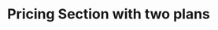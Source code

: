 ---
title: Pricing Section with two plans
category: Marketing
paid: true
isActive: true
ltr: {"vue":{"vueCss":[],"vueTail":[]},"react":{"jsxCss":[],"jsxTail":[{"code":"export default () => {\n\n    const plans = [\n        {\n            name: \"Enterprise\",\n            desc: \"Lorem ipsum dolor sit amet, consectetur adipiscing elit.\",\n            price: 32,\n            isMostPop: true,\n            features: [\n                \"Curabitur faucibus\",\n                \"massa ut pretium maximus\",\n                \"Sed posuere nisi\",\n                \"Pellentesque eu nibh et neque\",\n                \"Suspendisse a leo\",\n                \"Praesent quis venenatis ipsum\",\n                \"Duis non diam vel tortor\",\n            ],\n        },\n        {\n            name: \"Startup\",\n            desc: \"Lorem ipsum dolor sit amet, consectetur adipiscing elit.\",\n            price: 12,\n            isMostPop: false,\n            features: [\n                \"Curabitur faucibus\",\n                \"massa ut pretium maximus\",\n                \"Sed posuere nisi\",\n                \"Pellentesque eu nibh et neque\",\n                \"Suspendisse a leo\",\n                \"Praesent quis venenatis ipsum\",\n                \"Duis non diam vel tortor\",\n            ],\n        },\n    ];\n\n    return (\n        <section className='relative py-14'>\n            <div className=\"absolute top-0 w-full h-[521px]\" style={{ background: \"linear-gradient(152.92deg, rgba(192, 132, 252, 0.2) 4.54%, rgba(232, 121, 249, 0.17) 34.2%, rgba(192, 132, 252, 0.1) 77.55%)\" }}></div>\n            <div className=\"max-w-screen-xl mx-auto text-gray-600 sm:px-4 md:px-8\">\n                <div className='relative max-w-xl mx-auto space-y-3 px-4 sm:text-center sm:px-0'>\n                    <h3 className=\"text-indigo-600 font-semibold\">\n                        Pricing\n                    </h3>\n                    <p className='text-gray-800 text-3xl font-semibold sm:text-4xl'>\n                        Pay as you grow\n                    </p>\n                    <div className='max-w-xl'>\n                        <p>\n                            Lorem ipsum dolor sit amet, consectetur adipiscing elit. Nullam efficitur consequat nunc.\n                        </p>\n                    </div>\n                </div>\n                <div className='mt-16 justify-center sm:flex'>\n                    {\n                        plans.map((item, idx) => (\n                            <div key={idx} className={`relative flex-1 flex items-stretch flex-col mt-6 sm:mt-0 sm:rounded-xl sm:max-w-md ${item.isMostPop ? \"bg-white shadow-lg sm:border\" : \"\"}`}>\n                                <div className=\"p-4 py-8 space-y-4 border-b md:p-8\">\n                                    <span className='text-indigo-600 font-medium'>\n                                        {item.name}\n                                    </span>\n                                    <div className='text-gray-800 text-3xl font-semibold'>\n                                        ${item.price} <span className=\"text-xl text-gray-600 font-normal\">/mo</span>\n                                    </div>\n                                    <p>\n                                        {item.desc}\n                                    </p>\n                                    <button className='px-3 py-3 rounded-lg w-full font-semibold text-sm duration-150 text-white bg-indigo-600 hover:bg-indigo-500 active:bg-indigo-700'>\n                                        Get Started\n                                    </button>\n                                </div>\n                                <ul className='p-4 py-8 space-y-3 md:p-8'>\n                                    <li className=\"pb-2 text-gray-800 font-medium\">\n                                        <p>Features</p>\n                                    </li>\n                                    {\n                                        item.features.map((featureItem, idx) => (\n                                            <li key={idx} className='flex items-center gap-5'>\n                                                <svg\n                                                    xmlns='http://www.w3.org/2000/svg'\n                                                    className='h-5 w-5 text-indigo-600'\n                                                    viewBox='0 0 20 20'\n                                                    fill='currentColor'>\n                                                    <path\n                                                        fill-rule='evenodd'\n                                                        d='M16.707 5.293a1 1 0 010 1.414l-8 8a1 1 0 01-1.414 0l-4-4a1 1 0 011.414-1.414L8 12.586l7.293-7.293a1 1 0 011.414 0z'\n                                                        clip-rule='evenodd'></path>\n                                                </svg>\n                                                {featureItem}\n                                            </li>\n                                        ))\n                                    }\n                                </ul>\n                            </div>\n                        ))\n                    }\n                </div>\n            </div>\n        </section>\n    );\n};\n","label":"App.jsx"}]},"preview":"function App() {\n  const plans = [{\n    name: \"Enterprise\",\n    desc: \"Lorem ipsum dolor sit amet, consectetur adipiscing elit.\",\n    price: 32,\n    isMostPop: true,\n    features: [\"Curabitur faucibus\", \"massa ut pretium maximus\", \"Sed posuere nisi\", \"Pellentesque eu nibh et neque\", \"Suspendisse a leo\", \"Praesent quis venenatis ipsum\", \"Duis non diam vel tortor\"]\n  }, {\n    name: \"Startup\",\n    desc: \"Lorem ipsum dolor sit amet, consectetur adipiscing elit.\",\n    price: 12,\n    isMostPop: false,\n    features: [\"Curabitur faucibus\", \"massa ut pretium maximus\", \"Sed posuere nisi\", \"Pellentesque eu nibh et neque\", \"Suspendisse a leo\", \"Praesent quis venenatis ipsum\", \"Duis non diam vel tortor\"]\n  }];\n  return /*#__PURE__*/React.createElement(\"section\", {\n    className: \"relative py-14\"\n  }, /*#__PURE__*/React.createElement(\"div\", {\n    className: \"absolute top-0 w-full h-[521px]\",\n    style: {\n      background: \"linear-gradient(152.92deg, rgba(192, 132, 252, 0.2) 4.54%, rgba(232, 121, 249, 0.17) 34.2%, rgba(192, 132, 252, 0.1) 77.55%)\"\n    }\n  }), /*#__PURE__*/React.createElement(\"div\", {\n    className: \"max-w-screen-xl mx-auto text-gray-600 sm:px-4 md:px-8\"\n  }, /*#__PURE__*/React.createElement(\"div\", {\n    className: \"relative max-w-xl mx-auto space-y-3 px-4 sm:text-center sm:px-0\"\n  }, /*#__PURE__*/React.createElement(\"h3\", {\n    className: \"text-indigo-600 font-semibold\"\n  }, \"Pricing\"), /*#__PURE__*/React.createElement(\"p\", {\n    className: \"text-gray-800 text-3xl font-semibold sm:text-4xl\"\n  }, \"Pay as you grow\"), /*#__PURE__*/React.createElement(\"div\", {\n    className: \"max-w-xl\"\n  }, /*#__PURE__*/React.createElement(\"p\", null, \"Lorem ipsum dolor sit amet, consectetur adipiscing elit. Nullam efficitur consequat nunc.\"))), /*#__PURE__*/React.createElement(\"div\", {\n    className: \"mt-16 justify-center sm:flex\"\n  }, plans.map((item, idx) => /*#__PURE__*/React.createElement(\"div\", {\n    key: idx,\n    className: `relative flex-1 flex items-stretch flex-col mt-6 sm:mt-0 sm:rounded-xl sm:max-w-md ${item.isMostPop ? \"bg-white shadow-lg sm:border\" : \"\"}`\n  }, /*#__PURE__*/React.createElement(\"div\", {\n    className: \"p-4 py-8 space-y-4 border-b md:p-8\"\n  }, /*#__PURE__*/React.createElement(\"span\", {\n    className: \"text-indigo-600 font-medium\"\n  }, item.name), /*#__PURE__*/React.createElement(\"div\", {\n    className: \"text-gray-800 text-3xl font-semibold\"\n  }, \"$\", item.price, \" \", /*#__PURE__*/React.createElement(\"span\", {\n    className: \"text-xl text-gray-600 font-normal\"\n  }, \"/mo\")), /*#__PURE__*/React.createElement(\"p\", null, item.desc), /*#__PURE__*/React.createElement(\"button\", {\n    className: \"px-3 py-3 rounded-lg w-full font-semibold text-sm duration-150 text-white bg-indigo-600 hover:bg-indigo-500 active:bg-indigo-700\"\n  }, \"Get Started\")), /*#__PURE__*/React.createElement(\"ul\", {\n    className: \"p-4 py-8 space-y-3 md:p-8\"\n  }, /*#__PURE__*/React.createElement(\"li\", {\n    className: \"pb-2 text-gray-800 font-medium\"\n  }, /*#__PURE__*/React.createElement(\"p\", null, \"Features\")), item.features.map((featureItem, idx) => /*#__PURE__*/React.createElement(\"li\", {\n    key: idx,\n    className: \"flex items-center gap-5\"\n  }, /*#__PURE__*/React.createElement(\"svg\", {\n    xmlns: \"http://www.w3.org/2000/svg\",\n    className: \"h-5 w-5 text-indigo-600\",\n    viewBox: \"0 0 20 20\",\n    fill: \"currentColor\"\n  }, /*#__PURE__*/React.createElement(\"path\", {\n    \"fill-rule\": \"evenodd\",\n    d: \"M16.707 5.293a1 1 0 010 1.414l-8 8a1 1 0 01-1.414 0l-4-4a1 1 0 011.414-1.414L8 12.586l7.293-7.293a1 1 0 011.414 0z\",\n    \"clip-rule\": \"evenodd\"\n  })), featureItem))))))));\n}\n\n;"}
rtl: {"preview":"function App() {\n  const plans = [{\n    name: \"شركة ناشئة\",\n    desc: \"العميل مهم جدا، العميل سيتبعه.\",\n    price: 12,\n    isMostPop: false,\n    features: [\"هناك حقيقة مثبتة\", \"هو ببساطة نص شكلي\", \"لوريم إيبسوم ليس نصاَ عشوائياً\", \"عاد لينتشر مرة أخرى\", \"لكن الغالبية تم تعديلها\", \"عام في القدم\", \" ليس هناك أي كلمات أو عبارات\"]\n  }, {\n    name: \"مَشرُوع\",\n    desc: \"العميل مهم جدا، العميل سيتبعه.\",\n    price: 32,\n    isMostPop: true,\n    features: [\"هناك حقيقة مثبتة\", \"هو ببساطة نص شكلي\", \"لوريم إيبسوم ليس نصاَ عشوائياً\", \"عاد لينتشر مرة أخرى\", \"لكن الغالبية تم تعديلها\", \"عام في القدم\", \" ليس هناك أي كلمات أو عبارات\"]\n  }];\n  return /*#__PURE__*/React.createElement(\"section\", {\n    className: \"relative py-14\"\n  }, /*#__PURE__*/React.createElement(\"div\", {\n    className: \"absolute top-0 w-full h-[473px]\",\n    style: {\n      background: \"linear-gradient(152.92deg, rgba(192, 132, 252, 0.2) 4.54%, rgba(232, 121, 249, 0.17) 34.2%, rgba(192, 132, 252, 0.1) 77.55%)\"\n    }\n  }), /*#__PURE__*/React.createElement(\"div\", {\n    className: \"max-w-screen-xl mx-auto text-gray-600 sm:px-4 md:px-8\"\n  }, /*#__PURE__*/React.createElement(\"div\", {\n    className: \"relative max-w-xl mx-auto space-y-3 px-4 sm:text-center sm:px-0\"\n  }, /*#__PURE__*/React.createElement(\"h3\", {\n    className: \"text-indigo-600 font-semibold\"\n  }, \"\\u0627\\u0644\\u062A\\u0633\\u0639\\u064A\\u0631\"), /*#__PURE__*/React.createElement(\"p\", {\n    className: \"text-gray-800 text-3xl font-semibold sm:text-4xl\"\n  }, \"\\u0627\\u062F\\u0641\\u0639 \\u0643\\u0645\\u0627 \\u062A\\u0646\\u0645\\u0648\"), /*#__PURE__*/React.createElement(\"div\", {\n    className: \"max-w-xl\"\n  }, /*#__PURE__*/React.createElement(\"p\", null, \"\\u0627\\u0644\\u0639\\u0645\\u064A\\u0644 \\u0645\\u0647\\u0645 \\u062C\\u062F\\u0627\\u060C \\u0627\\u0644\\u0639\\u0645\\u064A\\u0644 \\u0633\\u064A\\u062A\\u0628\\u0639\\u0647. \\u0644\\u0627 \\u062A\\u0648\\u062C\\u062F \\u0646\\u062A\\u064A\\u062C\\u0629 \\u0627\\u0644\\u0622\\u0646.\"))), /*#__PURE__*/React.createElement(\"div\", {\n    className: \"mt-16 justify-center sm:flex\"\n  }, plans.map((item, idx) => /*#__PURE__*/React.createElement(\"div\", {\n    key: idx,\n    className: `relative flex-1 flex items-stretch flex-col mt-6 sm:mt-0 sm:rounded-xl sm:max-w-md ${item.isMostPop ? \"bg-white shadow-lg sm:border\" : \"\"}`\n  }, /*#__PURE__*/React.createElement(\"div\", {\n    className: \"p-4 py-8 space-y-4 border-b md:p-8\"\n  }, /*#__PURE__*/React.createElement(\"span\", {\n    className: \"text-indigo-600 font-medium\"\n  }, item.name), /*#__PURE__*/React.createElement(\"div\", {\n    className: \"text-gray-800 text-3xl font-semibold\"\n  }, \"$\", item.price, \" \", /*#__PURE__*/React.createElement(\"span\", {\n    className: \"text-xl text-gray-600 font-normal\"\n  }, \"/\\u0634\\u0647\\u0631\")), /*#__PURE__*/React.createElement(\"p\", null, item.desc), /*#__PURE__*/React.createElement(\"button\", {\n    className: \"px-3 py-3 rounded-lg w-full font-semibold text-sm duration-150 text-white bg-indigo-600 hover:bg-indigo-500 active:bg-indigo-700\"\n  }, \"\\u062F\\u0639\\u0646\\u0627 \\u0646\\u0628\\u062F\\u0621\")), /*#__PURE__*/React.createElement(\"ul\", {\n    className: \"p-4 py-8 space-y-3 md:p-8\"\n  }, /*#__PURE__*/React.createElement(\"li\", {\n    className: \"pb-2 text-gray-800 font-medium\"\n  }, /*#__PURE__*/React.createElement(\"p\", null, \"\\u0627\\u0644\\u0645\\u0645\\u064A\\u0632\\u0627\\u062A\")), item.features.map((featureItem, idx) => /*#__PURE__*/React.createElement(\"li\", {\n    key: idx,\n    className: \"flex items-center gap-5\"\n  }, /*#__PURE__*/React.createElement(\"svg\", {\n    xmlns: \"http://www.w3.org/2000/svg\",\n    className: \"h-5 w-5 text-indigo-600\",\n    viewBox: \"0 0 20 20\",\n    fill: \"currentColor\"\n  }, /*#__PURE__*/React.createElement(\"path\", {\n    \"fill-rule\": \"evenodd\",\n    d: \"M16.707 5.293a1 1 0 010 1.414l-8 8a1 1 0 01-1.414 0l-4-4a1 1 0 011.414-1.414L8 12.586l7.293-7.293a1 1 0 011.414 0z\",\n    \"clip-rule\": \"evenodd\"\n  })), featureItem))))))));\n}","vue":{"vueTail":[],"vueCss":[]},"react":{"jsxTail":[{"label":"App.jsx","code":"export default () => {\n\n    const plans = [\n        {\n            name: \"شركة ناشئة\",\n            desc: \"العميل مهم جدا، العميل سيتبعه.\",\n            price: 12,\n            isMostPop: false,\n            features: [\n                \"هناك حقيقة مثبتة\",\n                \"هو ببساطة نص شكلي\",\n                \"لوريم إيبسوم ليس نصاَ عشوائياً\",\n                \"عاد لينتشر مرة أخرى\",\n                \"لكن الغالبية تم تعديلها\",\n                \"عام في القدم\",\n                \" ليس هناك أي كلمات أو عبارات\",\n            ],\n        },\n        {\n            name: \"مَشرُوع\",\n            desc: \"العميل مهم جدا، العميل سيتبعه.\",\n            price: 32,\n            isMostPop: true,\n            features: [\n                \"هناك حقيقة مثبتة\",\n                \"هو ببساطة نص شكلي\",\n                \"لوريم إيبسوم ليس نصاَ عشوائياً\",\n                \"عاد لينتشر مرة أخرى\",\n                \"لكن الغالبية تم تعديلها\",\n                \"عام في القدم\",\n                \" ليس هناك أي كلمات أو عبارات\",\n            ],\n        },\n    ];\n\n    return (\n        <section className='relative py-14'>\n            <div className=\"absolute top-0 w-full h-[473px]\" style={{ background: \"linear-gradient(152.92deg, rgba(192, 132, 252, 0.2) 4.54%, rgba(232, 121, 249, 0.17) 34.2%, rgba(192, 132, 252, 0.1) 77.55%)\" }}></div>\n            <div className=\"max-w-screen-xl mx-auto text-gray-600 sm:px-4 md:px-8\">\n                <div className='relative max-w-xl mx-auto space-y-3 px-4 sm:text-center sm:px-0'>\n                    <h3 className=\"text-indigo-600 font-semibold\">\n                        التسعير\n                    </h3>\n                    <p className='text-gray-800 text-3xl font-semibold sm:text-4xl'>\n                        ادفع كما تنمو\n                    </p>\n                    <div className='max-w-xl'>\n                        <p>\n                            العميل مهم جدا، العميل سيتبعه. لا توجد نتيجة الآن.\n                        </p>\n                    </div>\n                </div>\n                <div className='mt-16 justify-center sm:flex'>\n                    {\n                        plans.map((item, idx) => (\n                            <div key={idx} className={`relative flex-1 flex items-stretch flex-col mt-6 sm:mt-0 sm:rounded-xl sm:max-w-md ${item.isMostPop ? \"bg-white shadow-lg sm:border\" : \"\"}`}>\n                                <div className=\"p-4 py-8 space-y-4 border-b md:p-8\">\n                                    <span className='text-indigo-600 font-medium'>\n                                        {item.name}\n                                    </span>\n                                    <div className='text-gray-800 text-3xl font-semibold'>\n                                        ${item.price} <span className=\"text-xl text-gray-600 font-normal\">/شهر</span>\n                                    </div>\n                                    <p>\n                                        {item.desc}\n                                    </p>\n                                    <button className='px-3 py-3 rounded-lg w-full font-semibold text-sm duration-150 text-white bg-indigo-600 hover:bg-indigo-500 active:bg-indigo-700'>\n                                        دعنا نبدء\n                                    </button>\n                                </div>\n                                <ul className='p-4 py-8 space-y-3 md:p-8'>\n                                    <li className=\"pb-2 text-gray-800 font-medium\">\n                                        <p>المميزات</p>\n                                    </li>\n                                    {\n                                        item.features.map((featureItem, idx) => (\n                                            <li key={idx} className='flex items-center gap-5'>\n                                                <svg\n                                                    xmlns='http://www.w3.org/2000/svg'\n                                                    className='h-5 w-5 text-indigo-600'\n                                                    viewBox='0 0 20 20'\n                                                    fill='currentColor'>\n                                                    <path\n                                                        fill-rule='evenodd'\n                                                        d='M16.707 5.293a1 1 0 010 1.414l-8 8a1 1 0 01-1.414 0l-4-4a1 1 0 011.414-1.414L8 12.586l7.293-7.293a1 1 0 011.414 0z'\n                                                        clip-rule='evenodd'></path>\n                                                </svg>\n                                                {featureItem}\n                                            </li>\n                                        ))\n                                    }\n                                </ul>\n                            </div>\n                        ))\n                    }\n                </div>\n            </div>\n        </section>\n    )\n}"}],"jsxCss":[]}}
slug: /pricing-sections
id: 262463f9-d0df-4c9c-9e6e-ef544e8e316c
created_at: 1670763480676
---